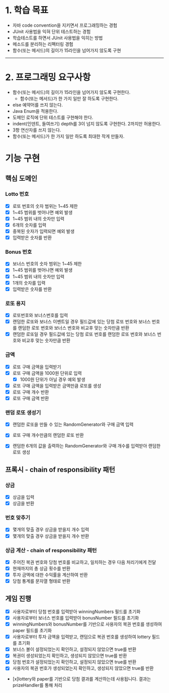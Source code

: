 # 1. 학습 목표
- 자바 code convention을 지키면서 프로그래밍하는 경험
- JUnit 사용법을 익혀 단위 테스트하는 경험
- 학습테스트를 하면서 JUnit 사용법을 익히는 방법
- 메소드를 분리하는 리펙터링 경험
- 함수(또는 메서드)의 길이가 15라인을 넘어가지 않도록 구현
---

# 2. 프로그래밍 요구사항

- 함수(또는 메서드)의 길이가 15라인을 넘어가지 않도록 구현한다. 
  - 함수(또는 메서드)가 한 가지 일만 잘 하도록 구현한다.
- else 예약어를 쓰지 않는다.  
- Java Enum을 적용한다.
- 도메인 로직에 단위 테스트를 구현해야 한다.
- indent(인덴트, 들여쓰기) depth를 3이 넘지 않도록 구현한다. 2까지만 허용한다.
- 3항 연산자를 쓰지 않는다.
- 함수(또는 메서드)가 한 가지 일만 하도록 최대한 작게 만들자.

# 기능 구현
## 핵심 도메인
### Lotto 번호
- [x] 로또 번호의 숫자 범위는 1~45 제한
- [x] 1~45 범위를 벗어나면 예외 발생
- [x] 1~45 범위 내의 숫자만 입력
- [x] 6개의 숫자를 입력
- [x] 중복된 숫자가 입력되면 예외 발생
- [x] 입력받은 숫자를 반환

### Bonus 번호
- [x] 보너스 번호의 숫자 범위는 1~45 제한
- [x] 1~45 범위를 벗어나면 예외 발생
- [x] 1~45 범위 내의 숫자만 입력
- [x] 1개의 숫자를 입력
- [x] 입력받은 숫자를 반환

### 로또 용지
- [x] 로또번호와 보너스번호를 입력
- [x] 랜덤한 로또와 보너스 이벤트일 경우 필드값에 있는 당첨 로또 번호와 보너스 번호를 랜덤한 로또 번호와 보너스 번호와 비교후 맞는 숫자만큼 반환
- [x] 랜덤한 로또일 경우 필드값에 있는 당첨 로또 번호를 랜덤한 로또 번호와 보너스 번호와 비교후 맞는 숫자만큼 반환

### 금액 
- [x] 로또 구매 금액을 입력받기
- [x] 로또 구매 금액을 1000원 단위로 입력
  - [x] 1000원 단위가 아닐 경우 예외 발생
- [x] 로또 구매 금액을 입력받은 금액만큼 로또를 생성
- [x] 로또 구매 개수 반환
- [x] 로또 구매 금액 반환

### 랜덤 로또 생성기
- [x] 랜덤한 로또을 만들 수 있는 RandomGenerator와 구매 금액 입력
- [x] 로또 구매 개수만큼의 랜덤한 로또 반환
- [x] 랜덤한 6개의 값을 출력하는 RandomGenerator와 구매 개수를 입력받아 랜덤한 로또 생성


## 프록시 - chain of responsibility 패턴

### 상금
- [x] 상금을 입력
- [x] 상금을 반환

### 번호 맞추기
- [x] 몇개의 맞출 경우 상금을 받을지 개수 입력
- [x] 몇개의 맞출 경우 상금을 받을지 개수 반환

### 상금 계산 - chain of responsibility 패턴
- [x] 주어진 복권 번호와 당첨 번호를 비교하고, 일치하는 경우 다음 처리기에게 전달
- [x] 현재까지의 총 상금 횟수를 반환
- [x] 투자 금액에 대한 수익률을 계산하여 반환
- [x] 당첨 통계를 문자열 형태로 반환

## 게임 진행
- [x] 사용자로부터 당첨 번호를 입력받아 winningNumbers 필드를 초기화
- [x] 사용자로부터 보너스 번호를 입력받아 bonusNumber 필드를 초기화
- [x] winningNumbers와 bonusNumber를 기반으로 사용자의 복권 번호를 생성하여 paper 필드를 초기화
- [x] 사용자로부터 투자 금액을 입력받고, 랜덤으로 복권 번호를 생성하여 lottery 필드를 초기화
- [x] 보너스 볼이 설정되었는지 확인하고, 설정되지 않았으면 true를 반환
- [x] 복권이 생성되었는지 확인하고, 생성되지 않았으면 true를 반환
- [x] 당첨 번호가 설정되었는지 확인하고, 설정되지 않았으면 true를 반환
- [x] 사용자의 복권 번호가 생성되었는지 확인하고, 생성되지 않았으면 true를 반환
- [x]lottery와 paper를 기반으로 당첨 결과를 계산하는데 사용됩니다. 결과는 prizeHandler를 통해 처리